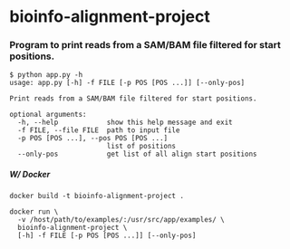# bioinfo-alignment-project
### Program to print reads from a SAM/BAM file filtered for start positions.

```
$ python app.py -h
usage: app.py [-h] -f FILE [-p POS [POS ...]] [--only-pos]

Print reads from a SAM/BAM file filtered for start positions.

optional arguments:
  -h, --help            show this help message and exit
  -f FILE, --file FILE  path to input file
  -p POS [POS ...], --pos POS [POS ...]
                        list of positions
  --only-pos            get list of all align start positions
```

##### W/ Docker 
```
docker build -t bioinfo-alignment-project .
```
```
docker run \
  -v /host/path/to/examples/:/usr/src/app/examples/ \
  bioinfo-alignment-project \
  [-h] -f FILE [-p POS [POS ...]] [--only-pos]
```